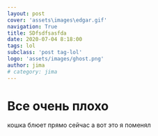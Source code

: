 ```yaml
---
layout: post
cover: 'assets\images\edgar.gif'
navigation: True
title: SDfsdfsasfda
date: 2020-07-04 8:18:00
tags: lol
subclass: 'post tag-lol'
logo: 'assets/images/ghost.png'
author: jima
# category: jima
---
```


# Все очень плохо

кошка блюет прямо сейчас а вот это я поменял
